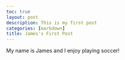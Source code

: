 ```yaml
---
toc: true
layout: post
description: This is my first post
categories: [markdown]
title: James's First Post
---
```

My name is James and I enjoy playing soccer!